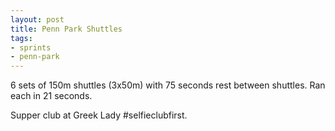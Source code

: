 ```yaml
---
layout: post
title: Penn Park Shuttles
tags:
- sprints
- penn-park
---
```


6 sets of 150m shuttles (3x50m) with 75 seconds rest between shuttles. Ran each in 21 seconds.

Supper club at Greek Lady #selfieclubfirst.
